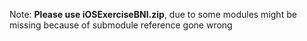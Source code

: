 Note: **Please use iOSExerciseBNI.zip**, due to some modules might be missing because of submodule reference gone wrong
